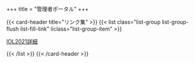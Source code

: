 +++
title = "管理者ポータル"
+++

{{< card-header title="リンク集" >}}
{{< list class="list-group list-group-flush list-fill-link" liclass="list-group-item" >}}

[IOL2021詳細](/detail/iol2021/)

{{< /list >}}
{{< /card-header >}}